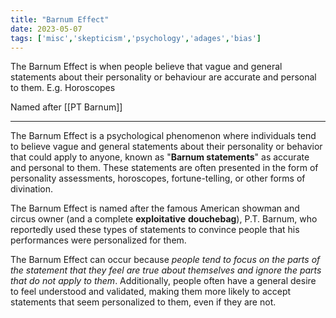 ```yaml
---
title: "Barnum Effect"
date: 2023-05-07
tags: ['misc','skepticism','psychology','adages','bias']
---
```

The Barnum Effect is when people believe that vague and general statements about their personality or behaviour are accurate and personal to them.  E.g. Horoscopes

Named after [[PT Barnum]] 

--- 

The Barnum Effect is a psychological phenomenon where individuals tend to believe vague and general statements about their personality or behavior that could apply to anyone, known as "**Barnum statements**" as accurate and personal to them. These statements are often presented in the form of personality assessments, horoscopes, fortune-telling, or other forms of divination.

The Barnum Effect is named after the famous American showman and circus owner (and a complete **exploitative** **douchebag**), P.T. Barnum, who reportedly used these types of statements to convince people that his performances were personalized for them. 

The Barnum Effect can occur because *people tend to focus on the parts of the statement that they feel are true about themselves and ignore the parts that do not apply to them*. 
Additionally, people often have a general desire to feel understood and validated, making them more likely to accept statements that seem personalized to them, even if they are not.


